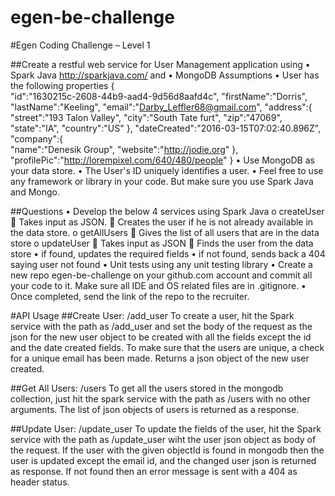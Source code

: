 # egen-be-challenge

#Egen Coding Challenge – Level 1

##Create a restful web service for User Management application using 
•	Spark Java http://sparkjava.com/ and
•	MongoDB
Assumptions
•	User has the following properties
{  
   "id":"1630215c-2608-44b9-aad4-9d56d8aafd4c",
   "firstName":"Dorris",
   "lastName":"Keeling",
   "email":"Darby_Leffler68@gmail.com",
   "address":{  
      "street":"193 Talon Valley",
      "city":"South Tate furt",
      "zip":"47069",
      "state":"IA",
      "country":"US"
   },
   "dateCreated":"2016-03-15T07:02:40.896Z",
   "company":{  
      "name":"Denesik Group",
      "website":"http://jodie.org"
   },
   "profilePic":"http://lorempixel.com/640/480/people"
}
•	Use MongoDB as your data store.
•	The User's ID uniquely identifies a user.
•	Feel free to use any framework or library in your code. But make sure you use Spark Java and Mongo.


##Questions
•	Develop the below 4 services using Spark Java
o	createUser
	Takes input as JSON. 
	Creates the user if he is not already available in the data store.
o	getAllUsers
	Gives the list of all users that are in the data store
o	updateUser
	Takes input as JSON
	Finds the user from the data store
•	if found, updates the required fields
•	if not found, sends back a 404 saying user not found
•	Unit tests using any unit testing library
•	Create a new repo egen-be-challenge on your github.com account and commit all your code to it. Make sure all IDE and OS related files are in .gitignore.
•	Once completed, send the link of the repo to the recruiter.



#API Usage
##Create User: /add_user
To create a user, hit the Spark service with the path as /add_user and set the body of the request as the json for the new user object to be created with all the fields except the id and the date created fields. To make sure that the users are unique, a check for a unique email has been made. Returns a json object of the new user created.

##Get All Users: /users
To get all the users stored in the mongodb collection, just hit the spark service with the path as /users with no other arguments. The list of json objects of users is returned as a response.

##Update User: /update_user
To update the fields of the user, hit the Spark service with the path as /update_user wiht the user json object as body of the request. If the user with the given objectId is found in mongodb then the user is updated except the email id, and the changed user json is returned as response. If not found then an error message is sent with a 404 as header status.
